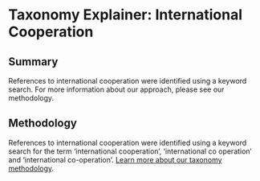 # Taxonomy Explainer: International Cooperation

## Summary

References to international cooperation were identified using a keyword search. For more information about our approach, please see our methodology.

## Methodology

References to international cooperation were identified using a keyword search for the term ‘international cooperation’, ‘international co operation’ and ‘international co-operation’. [Learn more about our taxonomy methodology](../METHODOLOGY.md).
